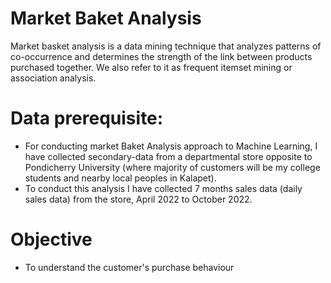 # Market Baket Analysis
  Market basket analysis is a data mining technique that analyzes patterns of co-occurrence and determines the strength of the link between products purchased together. We also refer to it as frequent itemset mining or association analysis.
# Data prerequisite:
  * For conducting market Baket Analysis approach to Machine Learning, I have collected secondary-data from a departmental store opposite to Pondicherry University (where majority of customers will be my college students and nearby local peoples in Kalapet).
  * To conduct this analysis I have collected 7 months sales data (daily sales data) from the store, April 2022 to October 2022.

# Objective
  * To understand the customer's purchase behaviour
